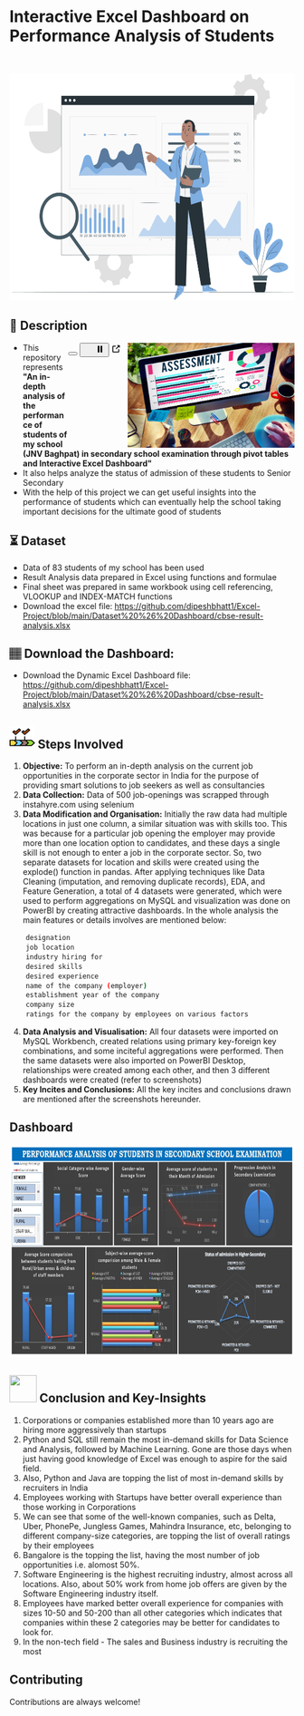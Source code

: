 # Interactive Excel Dashboard on Performance Analysis of Students

<br>
<p align="center"><img src="Media Files/analysis.png" width="600" height="400">

</p>

## 📝 Description
 </h2>
<p>
<animated-image data-catalyst="" style="float: right; width: 400px;">
<a target="_blank" rel="noopener noreferrer" href="https://camo.githubusercontent.com/190338430fb2eca4d172a1987205c5e073b2de72db46cb4ed12cf1c2fa32041a/68747470733a2f2f6d656469612e67697068792e636f6d2f6d656469612f645765734263544c61766b5a754733354d492f67697068792e676966" data-target="animated-image.originalLink">
<img align="right" alt="Coding" height="185" width = "295" src="Media Files/assessment-analysis.png" data-canonical-src="Media Files/assessment-analysis.png" style="max-width: 100%; display: inline-block;" data-target="animated-image.originalImage">
</a>
        <button data-target="animated-image.imageButton" class="AnimatedImagePlayer-images" tabindex="-1" aria-label="Play Coding"></button>
        <span class="AnimatedImagePlayer-controls" data-target="animated-image.controls">
          <button data-target="animated-image.playButton" class="AnimatedImagePlayer-button" aria-label="Play Coding">
            <svg aria-hidden="true" focusable="false" class="octicon icon-play" width="16" height="16" viewBox="0 0 16 16" fill="none" xmlns="http://www.w3.org/2000/svg">
              <path d="M4 13.5427V2.45734C4 1.82607 4.69692 1.4435 5.2295 1.78241L13.9394 7.32507C14.4334 7.63943 14.4334 8.36057 13.9394 8.67493L5.2295 14.2176C4.69692 14.5565 4 14.1739 4 13.5427Z">
            </path></svg>
            <svg aria-hidden="true" focusable="false" class="octicon icon-pause" width="16" height="16" viewBox="0 0 16 16" xmlns="http://www.w3.org/2000/svg">
              <rect x="4" y="2" width="3" height="12" rx="1"></rect>
              <rect x="9" y="2" width="3" height="12" rx="1"></rect>
            </svg>
          </button>
          <a data-target="animated-image.openButton" aria-label="Open Coding in new window" class="AnimatedImagePlayer-button" href="https://camo.githubusercontent.com/190338430fb2eca4d172a1987205c5e073b2de72db46cb4ed12cf1c2fa32041a/68747470733a2f2f6d656469612e67697068792e636f6d2f6d656469612f645765734263544c61766b5a754733354d492f67697068792e676966" target="_blank">
            <svg aria-hidden="true" class="octicon" xmlns="http://www.w3.org/2000/svg" viewBox="0 0 16 16" width="16" height="16">
              <path fill-rule="evenodd" d="M10.604 1h4.146a.25.25 0 01.25.25v4.146a.25.25 0 01-.427.177L13.03 4.03 9.28 7.78a.75.75 0 01-1.06-1.06l3.75-3.75-1.543-1.543A.25.25 0 0110.604 1zM3.75 2A1.75 1.75 0 002 3.75v8.5c0 .966.784 1.75 1.75 1.75h8.5A1.75 1.75 0 0014 12.25v-3.5a.75.75 0 00-1.5 0v3.5a.25.25 0 01-.25.25h-8.5a.25.25 0 01-.25-.25v-8.5a.25.25 0 01.25-.25h3.5a.75.75 0 000-1.5h-3.5z"></path>
            </svg>
          </a>
        </span>
      </span></animated-image></p>
      
 - This repository represents **"An in-depth analysis of the performance of students of my school (JNV Baghpat) in secondary school examination through pivot tables and Interactive Excel Dashboard"**  
 - It also helps analyze the status of admission of these students to Senior Secondary
 - With the help of this project we can get useful insights into the performance of students which can eventually help the school taking important decisions for the ultimate good of students

## ⏳ Dataset
* Data of 83 students of my school has been used
* Result Analysis data prepared in Excel using functions and formulae
* Final sheet was prepared in same workbook using cell referencing, VLOOKUP and INDEX-MATCH functions
* Download the excel file: https://github.com/dipeshbhatt1/Excel-Project/blob/main/Dataset%20%26%20Dashboard/cbse-result-analysis.xlsx

## 🏽‍ Download the Dashboard:
- Download the Dynamic Excel Dashboard file: https://github.com/dipeshbhatt1/Excel-Project/blob/main/Dataset%20%26%20Dashboard/cbse-result-analysis.xlsx

## <img src="Media Files/steps.png" width="45" height="40"> Steps Involved

1. **Objective:** To perform an in-depth analysis on the current job opportunities in the corporate sector in India for the purpose of providing smart solutions to job seekers as well as consultancies
2. **Data Collection:** Data of 500 job-openings was scrapped through instahyre.com using selenium
3. **Data Modification and Organisation:** Initially the raw data had multiple locations in just one column, a similar situation was with skills too. This was because for a particular job opening the employer may provide more than one location option to candidates, and these days a single skill is not enough to enter a job in the corporate sector. So, two separate datasets for location and skills were created using the explode() function in pandas. After applying techniques like Data Cleaning (imputation, and removing duplicate records), EDA, and Feature Generation, a total of 4 datasets were generated, which were used to perform aggregations on MySQL and visualization was done on PowerBI by creating attractive dashboards. In the whole analysis the main features or details involves are mentioned below:
```bash
    designation
    job location
    industry hiring for
    desired skills
    desired experience
    name of the company (employer)
    establishment year of the company
    company size
    ratings for the company by employees on various factors
```
4. **Data Analysis and Visualisation:** All four datasets were imported on MySQL Workbench, created relations using primary key-foreign key combinations, and some inciteful aggregations were performed. Then the same datasets were also imported on PowerBI Desktop, relationships were created among each other, and then 3 different dashboards were created (refer to screenshots)
5. **Key Incites and Conclusions:** All the key incites and conclusions drawn are mentioned after the screenshots hereunder.

 ## Dashboard
<p align="center"><img src="Media Files/cbse-result-analysis.jpg" width="800" height="375">

## <img src="https://user-images.githubusercontent.com/108053296/185756908-fbb62168-d923-48f2-992f-b8e2fde848fe.gif" width="48" height="48" > Conclusion and Key-Insights
   
   1. Corporations or companies established more than 10 years ago are hiring more aggressively than startups
   2. Python and SQL still remain the most in-demand skills for Data Science and Analysis, followed by Machine Learning. Gone are those days when just having good knowledge of Excel was enough to aspire for the said field.
   3. Also, Python and Java are topping the list of most in-demand skills by recruiters in India
   4. Employees working with Startups have better overall experience than those working in Corporations
   5. We can see that some of the well-known companies, such as Delta, Uber, PhonePe, Jungless Games, Mahindra Insurance, etc, belonging to different company-size categories, are topping the list of overall ratings by their employees
   6. Bangalore is the topping the list, having the most number of job opportunities i.e. alomost 50%.
   7. Software Engineering is the highest recruiting industry, almost across all locations. Also, about 50% work from home job offers are given by the Software Engineering industry itself.
   8. Employees have marked better overall experience for companies with sizes 10-50 and 50-200 than all other categories which indicates that companies within these 2 categories may be better for candidates to look for.
   9. In the non-tech field - The sales and Business industry is recruiting the most

## Contributing
Contributions are always welcome!
